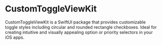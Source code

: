 # CustomToggleViewKit
CustomToggleViewKit is a SwiftUI package that provides customizable toggle styles including circular and rounded rectangle checkboxes. Ideal for creating intuitive and visually appealing option or priority selectors in your iOS apps.
